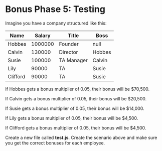# Bonus Phase 5: Testing

Imagine you have a company structured like this:

| Name     | Salary  | Title      | Boss   |
| -------- | ------- | ---------- | ------ |
| Hobbes   | 1000000 | Founder    | null   |
| Calvin   | 130000  | Director   | Hobbes |
| Susie    | 100000  | TA Manager | Calvin |
| Lily     | 90000   | TA         | Susie  |
| Clifford | 90000   | TA         | Susie  |

If Hobbes gets a bonus multiplier of 0.05, their bonus will be $70,500.

If Calvin gets a bonus multiplier of 0.05, their bonus will be $20,500.

If Susie gets a bonus multiplier of 0.05, their bonus will be $14,000.

If Lily gets a bonus multiplier of 0.05, their bonus will be $4,500.

If Clifford gets a bonus multiplier of 0.05, their bonus will be $4,500.

Create a new file called **test.js**. Create the scenario above and make sure
you get the correct bonuses for each employee.
